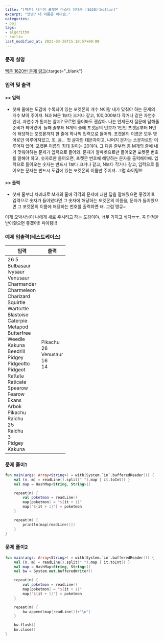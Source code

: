 ```yaml
---
title: "[백준] 나는야 포켓몬 마스터 이다솜 (1620)(kotlin)"
excerpt: "안녕? 내 이름은 이다솜."
categories:
- boj
tags:
- algorithm
- kotlin
last_modified_at: 2021-03-30T15:10:57+09:00
---
```



### 문제 설명
[백준 1620번 문제 링크](https://www.acmicpc.net/problem/1620#description){:target="_blank"}




### 입력 및 출력
#### >> 입력
* 첫째 줄에는 도감에 수록되어 있는 포켓몬의 개수 N이랑 내가 맞춰야 하는 문제의 개수 M이 주어져. N과 M은 1보다 크거나 같고, 100,000보다 작거나 같은 자연수인데, 자연수가 뭔지는 알지? 모르면 물어봐도 괜찮아. 나는 언제든지 질문에 답해줄 준비가 되어있어.
둘째 줄부터 N개의 줄에 포켓몬의 번호가 1번인 포켓몬부터 N번에 해당하는 포켓몬까지 한 줄에 하나씩 입력으로 들어와. 포켓몬의 이름은 모두 영어로만 이루어져있고, 또, 음... 첫 글자만 대문자이고, 나머지 문자는 소문자로만 이루어져 있어. 포켓몬 이름의 최대 길이는 20이야. 그 다음 줄부터 총 M개의 줄에 내가 맞춰야하는 문제가 입력으로 들어와. 문제가 알파벳으로만 들어오면 포켓몬 번호를 말해야 하고, 숫자로만 들어오면, 포켓몬 번호에 해당하는 문자를 출력해야해. 입력으로 들어오는 숫자는 반드시 1보다 크거나 같고, N보다 작거나 같고, 입력으로 들어오는 문자는 반드시 도감에 있는 포켓몬의 이름만 주어져. 그럼 화이팅!!!



#### >> 출력
* 첫째 줄부터 차례대로 M개의 줄에 각각의 문제에 대한 답을 말해줬으면 좋겠어!!!. 입력으로 숫자가 들어왔다면 그 숫자에 해당하는 포켓몬의 이름을, 문자가 들어왔으면 그 포켓몬의 이름에 해당하는 번호를 출력하면 돼. 그럼 땡큐~

이게 오박사님이 나에게 새로 주시려고 하는 도감이야. 너무 가지고 싶다ㅠㅜ. 꼭 만점을 받아줬으면 좋겠어!! 파이팅!!!





### 예제 입출력(테스트케이스)


|입력|출력|
|-----|------|
|26 5<br>Bulbasaur<br>Ivysaur<br>Venusaur<br>Charmander<br>Charmeleon<br>Charizard<br>Squirtle<br>Wartortle<br>Blastoise<br>Caterpie<br>Metapod<br>Butterfree<br>Weedle<br>Kakuna<br>Beedrill<br>Pidgey<br>Pidgeotto<br>Pidgeot<br>Rattata<br>Raticate<br>Spearow<br>Fearow<br>Ekans<br>Arbok<br>Pikachu<br>Raichu<br>25<br>Raichu<br>3<br>Pidgey<br>Kakuna|Pikachu<br>26<br>Venusaur<br>16<br>14|




### 문제 풀이1
```kotlin
fun main(args: Array<String>) = with(System.`in`.bufferedReader()) {
    val (n, m) = readLine().split(" ").map { it.toInt() }
    val map = HashMap<String, String>()

    repeat(n) {
        val poketmon = readLine()
        map[poketmon] = "${it + 1}"
        map["${it + 1}"] = poketmon
    }

    repeat(m) {
        println(map[readLine()])
    }
}
```





### 문제 풀이2
```kotlin
fun main(args: Array<String>) = with(System.`in`.bufferedReader()) {
    val (n, m) = readLine().split(" ").map { it.toInt() }
    val map = HashMap<String, String>()
    val bw = System.out.bufferedWriter()

    repeat(n) {
        val poketmon = readLine()
        map[poketmon] = "${it + 1}"
        map["${it + 1}"] = poketmon
    }

    repeat(m) {
        bw.append(map[readLine()]+"\n")
    }

    bw.flush()
    bw.close()
}
```